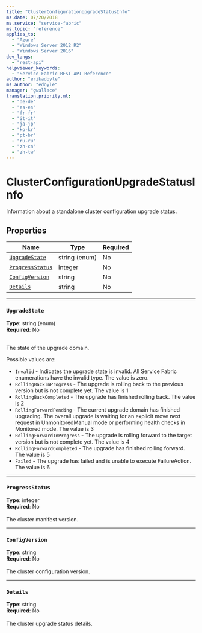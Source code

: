 ```yaml
---
title: "ClusterConfigurationUpgradeStatusInfo"
ms.date: 07/20/2018
ms.service: "service-fabric"
ms.topic: "reference"
applies_to: 
  - "Azure"
  - "Windows Server 2012 R2"
  - "Windows Server 2016"
dev_langs: 
  - "rest-api"
helpviewer_keywords: 
  - "Service Fabric REST API Reference"
author: "erikadoyle"
ms.author: "edoyle"
manager: "gwallace"
translation.priority.mt: 
  - "de-de"
  - "es-es"
  - "fr-fr"
  - "it-it"
  - "ja-jp"
  - "ko-kr"
  - "pt-br"
  - "ru-ru"
  - "zh-cn"
  - "zh-tw"
---
```

# ClusterConfigurationUpgradeStatusInfo

Information about a standalone cluster configuration upgrade status.

## Properties
| Name | Type | Required |
| --- | --- | --- |
| [`UpgradeState`](#upgradestate) | string (enum) | No |
| [`ProgressStatus`](#progressstatus) | integer | No |
| [`ConfigVersion`](#configversion) | string | No |
| [`Details`](#details) | string | No |

____
### `UpgradeState`
__Type__: string (enum) <br/>
__Required__: No<br/>
<br/>


The state of the upgrade domain.

Possible values are: 

  - `Invalid` - Indicates the upgrade state is invalid. All Service Fabric enumerations have the invalid type. The value is zero.
  - `RollingBackInProgress` - The upgrade is rolling back to the previous version but is not complete yet. The value is 1
  - `RollingBackCompleted` - The upgrade has finished rolling back. The value is 2
  - `RollingForwardPending` - The current upgrade domain has finished upgrading. The overall upgrade is waiting for an explicit move next request in UnmonitoredManual mode or performing health checks in Monitored mode. The value is 3
  - `RollingForwardInProgress` - The upgrade is rolling forward to the target version but is not complete yet. The value is 4
  - `RollingForwardCompleted` - The upgrade has finished rolling forward. The value is 5
  - `Failed` - The upgrade has failed and is unable to execute FailureAction. The value is 6



____
### `ProgressStatus`
__Type__: integer <br/>
__Required__: No<br/>
<br/>
The cluster manifest version.

____
### `ConfigVersion`
__Type__: string <br/>
__Required__: No<br/>
<br/>
The cluster configuration version.

____
### `Details`
__Type__: string <br/>
__Required__: No<br/>
<br/>
The cluster upgrade status details.

